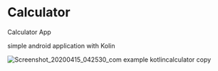 # Calculator
Calculator App

simple android application with Kolin

![Screenshot_20200415_042530_com example kotlincalculator copy](https://user-images.githubusercontent.com/38127295/79392192-498a7a00-7f73-11ea-89a1-846aeca5dc6a.jpg)


